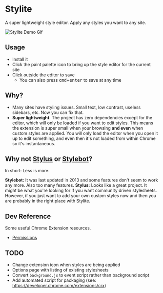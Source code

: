 # Stylite

A super lightweight style editor. Apply any styles you want to any site.

![Stylite Demo Gif](http://dropsinn.s3.amazonaws.com/stylite-demo.gif)

## Usage

* Install it
* Click the paint palette icon to bring up the style editor for the current site
* Click outside the editor to save
  * You can also press <kbd>cmd</kbd>+<kbd>enter</kbd> to save at any time

## Why?

* Many sites have styling issues. Small text, low contrast, useless sidebars, etc. Now you can fix that.
* **Super lightweight**. The project has zero dependencies except for the editor, which will only be loaded if you want to edit styles. This means the extension is super small when your browsing **and even** when custom styles are applied. You will only load the editor when you open it up to edit something, and even then it's not loaded from within Chrome so it's instantaneous.

## Why not [Stylus][] or [Stylebot][]?

In short: Less is more.

**Stylebot:** It was last updated in 2013 and some features don't seem to work any more. Also too many features.
**Stylus:** Looks like a great project. It might be what you're looking for if you want community driven stylesheets. However, if you just want to add your own custom styles now and then you are probably in the right place with Stylite.

[Stylus]: https://github.com/openstyles/stylus
[Stylebot]: https://github.com/ankit/stylebot

## Dev Reference

Some useful Chrome Extension resources.

* [Permissions][]

[Permissions]: https://developer.chrome.com/extensions/declare_permissions

## TODO

* Change extension icon when styles are being applied
* Options page with listing of existing stylesheets
* Convert `background.js` to event script rather than background script
* Add automated script for packaging (see: https://developer.chrome.com/extensions/crx)
